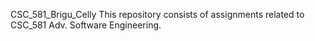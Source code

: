 CSC_581_Brigu_Celly
This repository consists of assignments related to CSC_581 Adv. Software Engineering.
